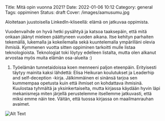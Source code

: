 Title: Mitä opin vuonna 2021?
Date: 2022-01-06 10:12
Category: general
Tags: oppiminen
Status: draft
Cover: /images/aamusumu.jpg

Aloitetaan juustoisella LinkedIn-kliseellä: elämä on jatkuvaa oppimista.

Vuodenvaihde on hyvä hetki pysähtyä ja katsoa taaksepäin, että mitä onkaan jäänyt mieleen päättyneen vuoden aikana. Itse kehityn parhaiten tekemällä, lukemalla ja kokeilemalla sekä kuuntelemalla ympärilläni olevia ihmisiä. Kymmenen vuotta sitten oppiminen tarkoitti mulle listaa teknologioista. Teknologiat toki löytyy edelleen listalta, mutta olen alkanut arvostaa myös muita elämän osa-alueita :)

1. Työelämän tunnetaidoissa koen menneeni paljon eteenpäin. Erityisesti täytyy mainita kaksi lähdettä: Elisa Heikuran koulutukset ja Leaderhip and self-deception -kirja. Jälkimmäinen ei sinänsä tarjoa sen kummempaa opetusta kuin että ihmiset on kohdattava ihmisinä. Kuulostaa tyhmältä ja yksinkertaiselta, mutta kirjassa käydään hyvin läpi mekanismeja miten järjellä perustelemme itsellemme jatkuvasti, että miksi emme näin tee. Väitän, että tuossa kirjassa on maailmanrauhan avaimet.

![Alt Text](/images/aamusumu.jpg)

